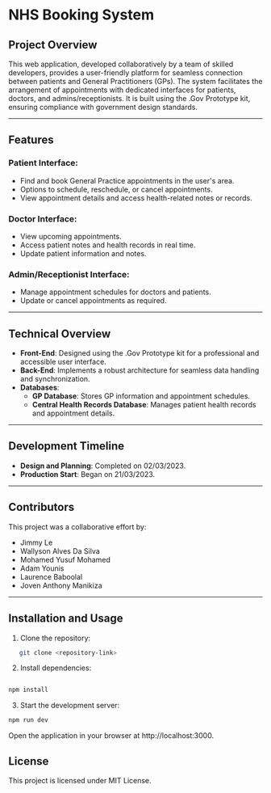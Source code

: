 # NHS Booking System

## Project Overview

This web application, developed collaboratively by a team of skilled developers, provides a user-friendly platform for seamless connection between patients and General Practitioners (GPs). The system facilitates the arrangement of appointments with dedicated interfaces for patients, doctors, and admins/receptionists. It is built using the .Gov Prototype kit, ensuring compliance with government design standards.

---

## Features

### Patient Interface:
- Find and book General Practice appointments in the user's area.
- Options to schedule, reschedule, or cancel appointments.
- View appointment details and access health-related notes or records.

### Doctor Interface:
- View upcoming appointments.
- Access patient notes and health records in real time.
- Update patient information and notes.

### Admin/Receptionist Interface:
- Manage appointment schedules for doctors and patients.
- Update or cancel appointments as required.

---

## Technical Overview

- **Front-End**: Designed using the .Gov Prototype kit for a professional and accessible user interface.
- **Back-End**: Implements a robust architecture for seamless data handling and synchronization.
- **Databases**:
  - **GP Database**: Stores GP information and appointment schedules.
  - **Central Health Records Database**: Manages patient health records and appointment details.

---

## Development Timeline

- **Design and Planning**: Completed on 02/03/2023.
- **Production Start**: Began on 21/03/2023.

---

## Contributors

This project was a collaborative effort by:
- Jimmy Le
- Wallyson Alves Da Silva
- Mohamed Yusuf Mohamed
- Adam Younis
- Laurence Baboolal
- Joven Anthony Manikiza

---

## Installation and Usage

1. Clone the repository:
```bash
   git clone <repository-link>
```
2. Install dependencies:
```bash

npm install
```
3. Start the development server:
```bash
npm run dev
```
Open the application in your browser at http://localhost:3000.

## License
This project is licensed under MIT License.
